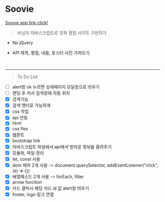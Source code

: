 # Soovie

[Soovie app link click!](https://choisooyoung-dev.github.io/soovie_app/)

> 바닐라 자바스크립트로 영화 평점 사이트 구현하기

- No jQuery
- API 제목, 평점, 내용, 포스터 사진 가져오기

  <br />

<hr />

> To Do List

- [ ] alert창 ok 누르면 상세페이지 모달창으로 띄우기
- [ ] 랜딩 후 커서 검색창에 자동 위치
- [x] 검색기능
- [x] 검색 엔터로 가능하게
- [x] css 작업
- [x] api 연동
- [x] html
- [x] css flex
- [x] 웹폰트
- [x] bootstrap link
- [x] 자바스크립트 파일에서 api에서 받아온 정보들 올려주기
- [x] 모듈화, 파일 정리
- [x] let, const 사용
- [x] dom 제어 2개 사용 -> document.querySelector, addEventListener("click", (e) => {})
- [x] 배열메소드 2개 사용 -> forEach, filter
- [x] arrow function
- [x] 카드 클릭시 해당 카드 id 값 alert창 띄우기
- [x] footer, logo 링크 연결
